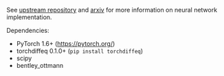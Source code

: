 See [upstream repository](https://github.com/facebookresearch/neural_stpp) and [arxiv](https://arxiv.org/abs/2011.04583) for more information on neural network implementation.

Dependencies:

- PyTorch 1.6+ (https://pytorch.org/)
- torchdiffeq 0.1.0+ (`pip install torchdiffeq`)
- scipy
- bentley_ottmann
